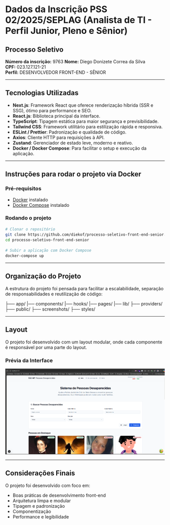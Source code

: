 # Dados da Inscrição PSS 02/2025/SEPLAG (Analista de TI - Perfil Junior, Pleno e Sênior)

## Processo Seletivo

**Número da inscrição:** 9763
**Nome:** Diego Donizete Correa da Silva  
**CPF:** 023.127.121-21  
**Perfil:** DESENVOLVEDOR FRONT-END - SÊNIOR  

---

## Tecnologias Utilizadas

- **Next.js**: Framework React que oferece renderização híbrida (SSR e SSG), ótimo para performance e SEO.
- **React.js**: Biblioteca principal da interface.
- **TypeScript**: Tipagem estática para maior segurança e previsibilidade.
- **Tailwind CSS**: Framework utilitário para estilização rápida e responsiva.
- **ESLint / Prettier**: Padronização e qualidade de código.
- **Axios**: Cliente HTTP para requisições à API.
- **Zustand**: Gerenciador de estado leve, moderno e reativo.
- **Docker / Docker Compose**: Para facilitar o setup e execução da aplicação.

---

## Instruções para rodar o projeto via Docker

### Pré-requisitos
- [Docker](https://www.docker.com/) instalado
- [Docker Compose](https://docs.docker.com/compose/install/) instalado

### Rodando o projeto

```bash
# Clonar o repositório
git clone https://github.com/diekof/processo-seletivo-front-end-senior.git
cd processo-seletivo-front-end-senior

# Subir a aplicação com Docker Compose
docker-compose up


```
---

## Organização do Projeto
A estrutura do projeto foi pensada para facilitar a escalabilidade, separação de responsabilidades e reutilização de código:

├── app/
|── components/
|── hooks/
|── pages/
|── lib/
├── providers/
├── public/
├── screenshots/
├── styles/

---

## Layout

O projeto foi desenvolvido com um layout modular, onde cada componente é responsável por uma parte do layout.

### Prévia da Interface

![Preview da aplicação](./screenshots/screen001.png)

---

## Considerações Finais

O projeto foi desenvolvido com foco em:

- Boas práticas de desenvolvimento front-end
- Arquitetura limpa e modular
- Tipagem e padronização
- Componentização
- Performance e legibilidade
